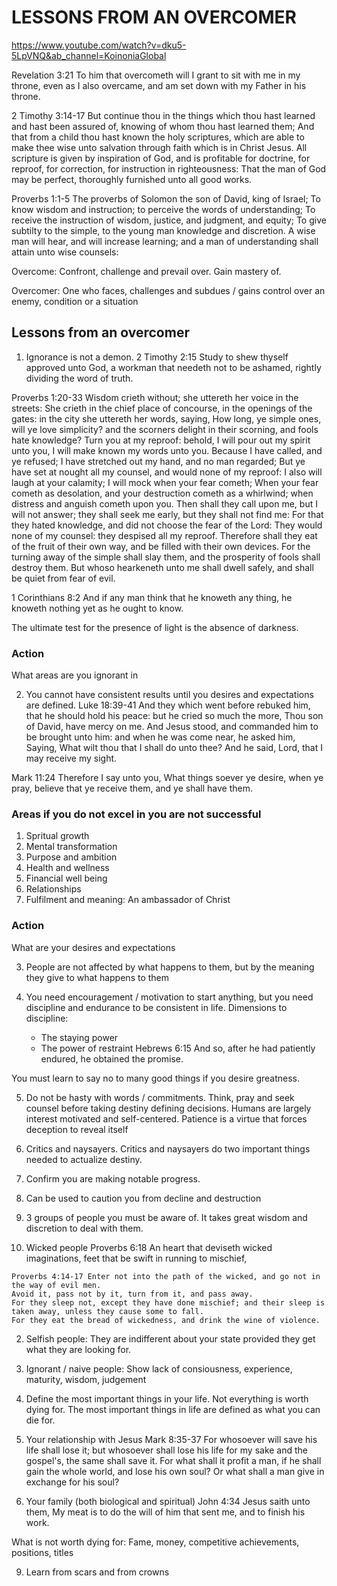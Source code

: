 # LESSONS FROM AN OVERCOMER
https://www.youtube.com/watch?v=dku5-5LpVNQ&ab_channel=KoinoniaGlobal

Revelation 3:21 To him that overcometh will I grant to sit with me in my throne, even as I also overcame, and am set down with my Father in his throne.

2 Timothy 3:14-17 But continue thou in the things which thou hast learned and hast been assured of, knowing of whom thou hast learned them;
And that from a child thou hast known the holy scriptures, which are able to make thee wise unto salvation through faith which is in Christ Jesus.
All scripture is given by inspiration of God, and is profitable for doctrine, for reproof, for correction, for instruction in righteousness:
That the man of God may be perfect, thoroughly furnished unto all good works.

Proverbs 1:1-5 The proverbs of Solomon the son of David, king of Israel;
To know wisdom and instruction; to perceive the words of understanding;
To receive the instruction of wisdom, justice, and judgment, and equity;
To give subtilty to the simple, to the young man knowledge and discretion.
A wise man will hear, and will increase learning; and a man of understanding shall attain unto wise counsels:

Overcome: Confront, challenge and prevail over.
          Gain mastery of.

Overcomer: One who faces, challenges and subdues / gains control over an enemy, condition or a situation

## Lessons from an overcomer
1. Ignorance is not a demon.
  2 Timothy 2:15 Study to shew thyself approved unto God, a workman that needeth not to be ashamed, rightly dividing the word of truth.

  Proverbs 1:20-33 Wisdom crieth without; she uttereth her voice in the streets:
  She crieth in the chief place of concourse, in the openings of the gates: in the city she uttereth her words, saying,
  How long, ye simple ones, will ye love simplicity? and the scorners delight in their scorning, and fools hate knowledge?
  Turn you at my reproof: behold, I will pour out my spirit unto you, I will make known my words unto you.
  Because I have called, and ye refused; I have stretched out my hand, and no man regarded;
  But ye have set at nought all my counsel, and would none of my reproof:
  I also will laugh at your calamity; I will mock when your fear cometh;
  When your fear cometh as desolation, and your destruction cometh as a whirlwind; when distress and anguish cometh upon you.
  Then shall they call upon me, but I will not answer; they shall seek me early, but they shall not find me:
  For that they hated knowledge, and did not choose the fear of the Lord:
  They would none of my counsel: they despised all my reproof.
  Therefore shall they eat of the fruit of their own way, and be filled with their own devices.
  For the turning away of the simple shall slay them, and the prosperity of fools shall destroy them.
  But whoso hearkeneth unto me shall dwell safely, and shall be quiet from fear of evil.

  1 Corinthians 8:2 And if any man think that he knoweth any thing, he knoweth nothing yet as he ought to know.

  The ultimate test for the presence of light is the absence of darkness.

  ### Action
  What areas are you ignorant in

2. You cannot have consistent results until you desires and expectations are defined.
  Luke 18:39-41 And they which went before rebuked him, that he should hold his peace: but he cried so much the more, Thou son of David, have mercy on me.
  And Jesus stood, and commanded him to be brought unto him: and when he was come near, he asked him,
  Saying, What wilt thou that I shall do unto thee? And he said, Lord, that I may receive my sight.

  Mark 11:24 Therefore I say unto you, What things soever ye desire, when ye pray, believe that ye receive them, and ye shall have them.

  ### Areas if you do not excel in you are not successful
  1. Spritual growth
  2. Mental transformation
  3. Purpose and ambition
  4. Health and wellness
  5. Financial well being
  6. Relationships
  7. Fulfilment and meaning: An ambassador of Christ

  ### Action
  What are your desires and expectations

3. People are not affected by what happens to them, but by the meaning they give to what happens to them

4. You need encouragement / motivation to start anything, but you need discipline and endurance to be consistent in life.
  Dimensions to discipline: 
    - The staying power
    - The power of restraint
  Hebrews 6:15 And so, after he had patiently endured, he obtained the promise.

  You must learn to say no to many good things if you desire greatness.

5. Do not be hasty with words / commitments. Think, pray and seek counsel before taking destiny defining decisions.
  Humans are largely interest motivated and self-centered.
  Patience is a virtue that forces deception to reveal itself

6. Critics and naysayers.
  Critics and naysayers do two important things needed to actualize destiny.
  1. Confirm you are making notable progress.
  2. Can be used to caution you from decline and destruction

7. 3 groups of people you must be aware of. It takes great wisdom and discretion to deal with them.
  1. Wicked people
    Proverbs 6:18 An heart that deviseth wicked imaginations, feet that be swift in running to mischief,
    
    Proverbs 4:14-17 Enter not into the path of the wicked, and go not in the way of evil men.
    Avoid it, pass not by it, turn from it, and pass away.
    For they sleep not, except they have done mischief; and their sleep is taken away, unless they cause some to fall.
    For they eat the bread of wickedness, and drink the wine of violence.

  2. Selfish people: They are indifferent about your state provided they get what they are looking for.

  3. Ignorant / naive people: Show lack of consiousness, experience, maturity, wisdom, judgement

8. Define the most important things in your life. Not everything is worth dying for.
  The most important things in life are defined as what you can die for.
  1. Your relationship with Jesus
    Mark 8:35-37 For whosoever will save his life shall lose it; but whosoever shall lose his life for my sake and the gospel's, the same shall save it.
    For what shall it profit a man, if he shall gain the whole world, and lose his own soul?
    Or what shall a man give in exchange for his soul?

  2. Your family (both biological and spiritual)
    John 4:34 Jesus saith unto them, My meat is to do the will of him that sent me, and to finish his work.

  What is not worth dying for:
  Fame, money, competitive achievements, positions, titles

9. Learn from scars and from crowns
